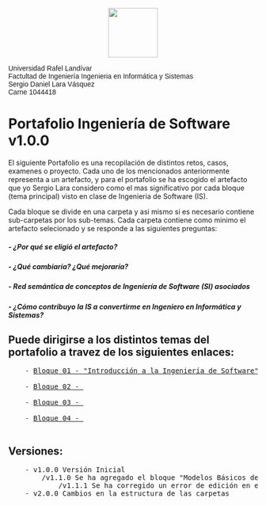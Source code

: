 <p align="center">
    <img
    src="https://d25nlln9isiu5y.cloudfront.net/wp-content/uploads/2018/09/url.jpg"
    width="100px"
    />
</p>

<div style="font-family: Arial, Helvetica; font-size: 20px font-weight: bold;">
        Universidad Rafel Landívar </br>
        Factultad de Ingeniería Ingenieria en Informática y Sistemas </br>
        Sergio Daniel Lara Vásquez </br>
        Carne 1044418
</div>

# Portafolio Ingeniería de Software v1.0.0

El siguiente Portafolio es una recopilación de distintos retos, casos, examenes o proyecto. Cada uno de los mencionados anteriormente representa a un artefacto, y para el portafolio se ha escogido el artefacto que yo Sergio Lara considero como el mas significativo por cada bloque (tema principal) visto en clase de Ingenieria de Software (IS).

Cada bloque se divide en una carpeta y asi mismo si es necesario contiene sub-carpetas por los sub-temas. Cada carpeta contiene como minimo el artefacto selecionado y se responde a las siguientes preguntas:

##### - ¿Por qué se eligió el artefacto?
##### - ¿Qué cambiaría? ¿Qué mejoraría?
##### - Red semántica de conceptos de Ingeniería de Software (SI) asociados
##### - ¿Cómo contribuyo la IS a convertirme en Ingeniero en Informática y Sistemas?


## Puede dirigirse a los distintos temas del portafolio a travez de los siguientes enlaces:
<pre>
    - <a href="https://github.com/srgiola/Portafolio_IngSoftware/tree/master/01%20-%20Introducci%C3%B3n%20a%20la%20Ingenier%C3%ADa%20de%20Software" 
    target=”_blank”>Bloque 01 - "Introducción a la Ingeniería de Software" y "Modelos Básicos de Desarrollo"</a>
    
    - <a href="https://github.com/srgiola/Portafolio_IngSoftware/tree/master/01%20-%20Introducci%C3%B3n%20a%20la%20Ingenier%C3%ADa%20de%20Software" 
    target=”_blank”>Bloque 02 - </a>
    
    - <a href="https://github.com/srgiola/Portafolio_IngSoftware/tree/master/01%20-%20Introducci%C3%B3n%20a%20la%20Ingenier%C3%ADa%20de%20Software" 
    target=”_blank”>Bloque 03 - </a>
    
    - <a href="https://github.com/srgiola/Portafolio_IngSoftware/tree/master/01%20-%20Introducci%C3%B3n%20a%20la%20Ingenier%C3%ADa%20de%20Software" 
    target=”_blank”>Bloque 04 - </a>
    
</pre>


## Versiones:
<pre>
    - v1.0.0 Versión Inicial
        /v1.1.0 Se ha agregado el bloque "Modelos Básicos de Desarrollo"
            /v1.1.1 Se ha corregido un error de edición en el README.md
    - v2.0.0 Cambios en la estructura de las carpetas
</pre>
